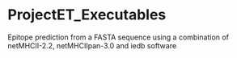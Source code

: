 # ProjectET_Executables
Epitope prediction from a FASTA sequence using a combination of netMHCII-2.2, netMHCIIpan-3.0 and iedb software
